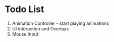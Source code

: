 # Todo List

1. Animation Controller - start playing animations
2. UI interaction and Overlays
3. Mouse Input


